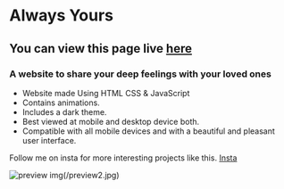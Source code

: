 # Always Yours
## You can view this page live [here](http://alwaysyours.rf.gd/)
### A website to share your deep feelings with your loved ones

- Website made Using HTML CSS & JavaScript
- Contains animations.
- Includes a dark theme.
- Best viewed at mobile and desktop device both.
- Compatible with all mobile devices and with a beautiful and pleasant user interface.

Follow me on insta for more interesting projects like this. [Insta](https://www.instagram.com/nouzen_shinei_)

![preview img](/preview.jpg)(/preview2.jpg)
